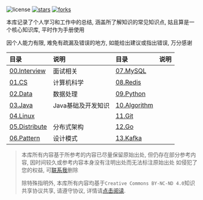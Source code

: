 ![license](https://img.shields.io/packagist/l/doctrine/orm.svg)
[![stars](https://img.shields.io/github/stars/luvx21/doc.svg?style=flat&label=Star)](https://github.com/luvx21/doc/stargazers)
[![forks](https://img.shields.io/github/forks/luvx21/doc.svg?style=flat&label=Fork)](https://github.com/luvx21/doc/fork)

本库记录了个人学习和工作中的总结, 涵盖所了解知识的常见知识点, 姑且算是一个核心知识库, 平时作为手册使用

因个人能力有限, 难免有疏漏及错误的地方, 如能给出建议或指出错误, 万分感谢

| 目录                             | 说明               | 目录                           | 说明 |
| :------------------------------- | :----------------- | :----------------------------- | :--- |
| [00.Interview](./00.Interview)   | 面试相关           | [07.MySQL](./07.MySQL)         |      |
| [01.CS](./01.CS)                 | 计算机科学         | [08.Redis](./08.Redis)         |      |
| [02.Data](./02.Data)             | 数据处理           | [09.Python](./09.Python)       |      |
| [03.Java](./03.Java)             | Java基础及开发知识 | [10.Algorithm](./10.Algorithm) |      |
| [04.Linux](./04.Linux)           |                    | [11.Git](./11.Git)             |      |
| [05.Distribute](./05.Distribute) | 分布式架构         | [12.Go](./12.Go)               |      |
| [06.Pattern](./06.Pattern)       | 设计模式           | [13.Kafka](./13.Kafka)         |      |


> 本库所有内容基于所参考的内容已尽量保留原始出处, 但仍存在部分参考内容, 因时间较久或参考内容本身没有注明出处而无法标注原始出处
> 如侵犯了您的权益, 可[联系我](mailto:ren_xie@outlook.com)删除
>
> 除特殊指明外, 本库所有内容均基于`Creative Commons BY-NC-ND 4.0`知识共享协议共享, 请遵守协议, 详情请[点击阅读](https://creativecommons.org/licenses/by-nc-nd/4.0/).


